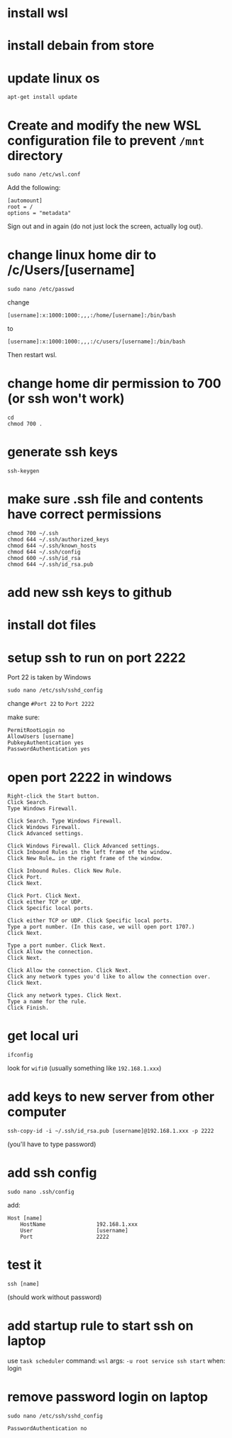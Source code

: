 # install wsl
# install debain from store
# update linux os
```shell
apt-get install update
```

# Create and modify the new WSL configuration file to prevent `/mnt` directory
```shell
sudo nano /etc/wsl.conf
```
Add the following:
```
[automount]
root = /
options = "metadata"
```

Sign out and in again (do not just lock the screen, actually log out).

# change linux home dir to /c/Users/[username]
```shell
sudo nano /etc/passwd
```
change
```
[username]:x:1000:1000:,,,:/home/[username]:/bin/bash
```
to
```
[username]:x:1000:1000:,,,:/c/users/[username]:/bin/bash
```
Then restart wsl.

# change home dir permission to 700 (or ssh won't work)
```shell
cd
chmod 700 .
```

# generate ssh keys
```shell
ssh-keygen
```

# make sure .ssh file and contents have correct permissions
```
chmod 700 ~/.ssh
chmod 644 ~/.ssh/authorized_keys
chmod 644 ~/.ssh/known_hosts
chmod 644 ~/.ssh/config
chmod 600 ~/.ssh/id_rsa
chmod 644 ~/.ssh/id_rsa.pub
```

# add new ssh keys to github

# install dot files
# setup ssh to run on port 2222
Port 22 is taken by Windows
```shell
sudo nano /etc/ssh/sshd_config
```
change `#Port 22` to `Port 2222`

make sure:
```
PermitRootLogin no
AllowUsers [username]
PubkeyAuthentication yes
PasswordAuthentication yes
```

# open port 2222 in windows
```
Right-click the Start button.
Click Search.
Type Windows Firewall.

Click Search. Type Windows Firewall.
Click Windows Firewall.
Click Advanced settings.

Click Windows Firewall. Click Advanced settings.
Click Inbound Rules in the left frame of the window.
Click New Rule… in the right frame of the window.

Click Inbound Rules. Click New Rule.
Click Port.
Click Next.

Click Port. Click Next.
Click either TCP or UDP.
Click Specific local ports.

Click either TCP or UDP. Click Specific local ports.
Type a port number. (In this case, we will open port 1707.)
Click Next.

Type a port number. Click Next.
Click Allow the connection.
Click Next.

Click Allow the connection. Click Next.
Click any network types you'd like to allow the connection over.
Click Next.

Click any network types. Click Next.
Type a name for the rule.
Click Finish.
```

# get local uri
```shell
ifconfig
```
look for `wifi0` (usually something like `192.168.1.xxx`)

# add keys to new server from other computer
```shell
ssh-copy-id -i ~/.ssh/id_rsa.pub [username]@192.168.1.xxx -p 2222
```
(you'll have to type password)

# add ssh config
```shell
sudo nano .ssh/config
```
add:
```
Host [name]
    HostName                192.168.1.xxx
    User                    [username]
    Port                    2222
```

# test it
```shell
ssh [name]
```
(should work without password)

# add startup rule to start ssh on laptop
use `task scheduler`
command: `wsl`
args: `-u root service ssh start`
when: login

# remove password login on laptop
```shell
sudo nano /etc/ssh/sshd_config
```
```
PasswordAuthentication no
```
